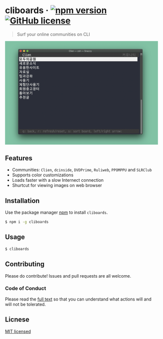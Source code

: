 # cliboards &middot; [![npm version](https://img.shields.io/npm/v/cliboards)](https://www.npmjs.com/package/cliboards) [![GitHub license](https://img.shields.io/npm/l/cliboards)](LICENSE)

> Surf your online communities on CLI

![screenshot](img/screenshot-01.jpg)

## Features

-   Communities: `Clien`, `dcinside`, `DVDPrime`, `Ruliweb`, `PPOMPPU` and `SLRClub`
-   Supports color customizations
-   Loads faster with a slow Internect connection
-   Shurtcut for viewing images on web browser

## Installation

Use the package manager [npm](https://www.npmjs.com) to install `cliboards`.

```bash
$ npm i -g cliboards
```

## Usage

```bash
$ cliboards
```

## Contributing

Please do contribute! Issues and pull requests are all welcome.

### Code of Conduct

Please read the [full text](CODE_OF_CONDUCT.md) so that you can understand what actions will and will not be tolerated.

## Licnese

[MIT licensed](LICENSE)
